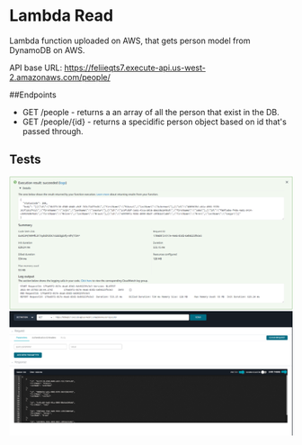 # Lambda Read

Lambda function uploaded on AWS, that gets person model from DynamoDB on AWS.

API base URL: https://feliieqts7.execute-api.us-west-2.amazonaws.com/people/

##Endpoints

- GET /people - returns a an array of all the person that exist in the DB.
- GET /people/{id} - returns a specidific person object based on id that's passed through.

## Tests

![Test1](./getTest.png)
![Test2](./getTest2.png)
